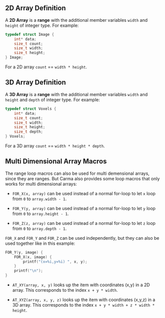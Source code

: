 ## 2D Array Definition

A **2D Array** is a **range** with the additional member variables
`width` and `height` of integer type. For example:

```c
typedef struct Image {
    int* data;
    size_t count;
    size_t width;
    size_t height;
} Image;
```

For a 2D array `count` == `width * height`.

## 3D Array Definition

A **3D Array** is a **range** with the additional member variables
`width` and `height` and `depth` of integer type. For example:

```c
typedef struct Voxels {
    int* data;
    size_t count;
    size_t width;
    size_t height;
    size_t depth;
} Voxels;
```

For a 3D array `count` == `width * height * depth`.

## Multi Dimensional Array Macros

The range loop macros can also be used for multi demensional arrays,
since they are ranges.
But Carma also provides some loop macros that only works for multi dimensional arrays:

- `FOR_X(x, array)` can be used instead of a normal for-loop
  to let `x` loop from `0` to `array.width - 1`.

- `FOR_Y(y, array)` can be used instead of a normal for-loop
  to let `y` loop from `0` to `array.height - 1`.

- `FOR_Z(z, array)` can be used instead of a normal for-loop
  to let `z` loop from `0` to `array.depth - 1`.

`FOR_X` and `FOR_Y` and `FOR_Z` can be used independently,
but they can also be used together like in this example:

```c
FOR_Y(y, image) {
    FOR_X(x, image) {
        printf("(x=%i,y=%i) ", x, y);
    }
    printf("\n");
}
```

- `AT_XY(array, x, y)` looks up the item with coordinates (x,y) in a 2D array.
  This corresponds to the index `x + y * width`.

- `AT_XYZ(array, x, y, z)` looks up the item with coordinates (x,y,z) in a 3D array.
  This corresponds to the index `x + y * width + z * width * height`.
